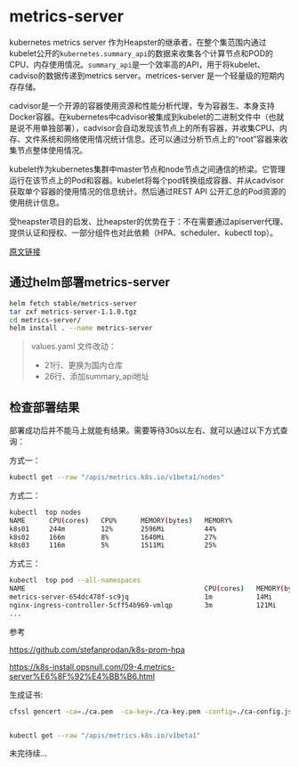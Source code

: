 # metrics-server

kubernetes metrics server 作为Heapster的继承者，在整个集范围内通过kubelet公开的`kubernetes.summary_api`的数据来收集各个计算节点和POD的CPU、内存使用情况。`summary_api`是一个效率高的API，用于将kubelet、cadviso的数据传递到metrics server。metrices-server 是一个轻量级的短期内存存储。

cadvisor是一个开源的容器使用资源和性能分析代理，专为容器生、本身支持Docker容器。在kubernetes中cadvisor被集成到kubelet的二进制文件中（也就是说不用单独部署），cadvisor会自动发现该节点上的所有容器，并收集CPU、内存、文件系统和网络使用情况统计信息。还可以通过分析节点上的“root”容器来收集节点整体使用情况。

kubelet作为kubernetes集群中master节点和node节点之间通信的桥梁。它管理运行在该节点上的Pod和容器。kubelet将每个pod转换组成容器、并从cadvisor获取单个容器的使用情况的信息统计。然后通过REST API 公开汇总的Pod资源的使用统计信息。

受heapster项目的启发、比heapster的优势在于：不在需要通过apiserver代理、提供认证和授权、一部分组件也对此依赖（HPA、scheduler、kubectl top）。

[原文链接](https://kubernetes.io/docs/tasks/debug-application-cluster/resource-usage-monitoring/)

## 通过helm部署metrics-server

```bash
helm fetch stable/metrics-server
tar zxf metrics-server-1.1.0.tgz
cd metrics-server/
helm install . --name metrics-server
```

> values.yaml 文件改动：
>
> * 21行、更换为国内仓库
> * 26行、添加summary_api地址

## 检查部署结果

部署成功后并不能马上就能有结果。需要等待30s以左右、就可以通过以下方式查询：

方式一：

```bash
kubectl get --raw "/apis/metrics.k8s.io/v1beta1/nodes"
```

方式二：

```bash
kubectl  top nodes
NAME      CPU(cores)   CPU%      MEMORY(bytes)   MEMORY%
k8s01     244m         12%       2596Mi          44%
k8s02     166m         8%        1640Mi          27%
k8s03     116m         5%        1511Mi          25%
```

方式三：

```bash
kubectl  top pod --all-namespaces
NAME                                             CPU(cores)   MEMORY(bytes)
metrics-server-654dc478f-sc9jq                   1m           14Mi
nginx-ingress-controller-5cff54b969-vmlqp        3m           121Mi
...
```











参考

https://github.com/stefanprodan/k8s-prom-hpa

https://k8s-install.opsnull.com/09-4.metrics-server%E6%8F%92%E4%BB%B6.html

生成证书:

```bash
cfssl gencert -ca=./ca.pem  -ca-key=./ca-key.pem -config=./ca-config.json  -profile=kubernetes  metrics-server-csr.json | cfssljson  -bare metrics-server
```

```bash

kubectl get --raw "/apis/metrics.k8s.io/v1beta1"

```

未完待续...

